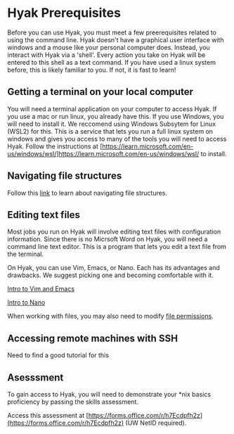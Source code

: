 # Hyak Prerequisites

Before you can use Hyak, you must meet a few preerequisites related to using the command line. Hyak doesn't have a graphical user interface with windows and a mouse like your personal computer does. Instead, you interact with Hyak via a 'shell'. Every action you take on Hyak will be entered to this shell as a text command. If you have used a linux system before, this is likely familiar to you. If not, it is fast to learn!

## Getting a terminal on your local computer

You will need a terminal application on your computer to access Hyak. If you use a mac or run linux, you already have this. If you use Windows, you will need to install it. We reccomend using Windows Subsytem for Linux (WSL2) for this. This is a service that lets you run a full linux system on windows and gives you access to many of the tools you will need to access Hyak. Follow the instructions at [https://learn.microsoft.com/en-us/windows/wsl/]https://learn.microsoft.com/en-us/windows/wsl/ to install. 

## Navigating file structures
Follow this [link](https://linuxjourney.com/lesson/the-shell) to learn about navigating file structures.


## Editing text files
Most jobs you run on Hyak will involve editing text files with configuration information. Since there is no Micrsoft Word on Hyak, you will need a command line text editor. This is a program that lets you edit a text file from the terminal. 

On Hyak, you can use Vim, Emacs, or Nano. Each has its advantages and drawbacks. We suggest picking one and becoming comfortable with it. 

[Intro to Vim and Emacs](https://linuxjourney.com/lesson/regular-expressions-regex)

[Intro to Nano](https://linuxize.com/post/how-to-use-nano-text-editor/)


When working with files, you may also need to modify [file permissions](https://linuxjourney.com/lesson/file-permissions).

## Accessing remote machines with SSH

Need to find a good tutorial for this

## Asesssment

To gain access to Hyak, you will need to demonstrate your *nix basics proficiency by passing the skills assessment. 

Access this assessment at [https://forms.office.com/r/h7Ecdpfh2z](https://forms.office.com/r/h7Ecdpfh2z) (UW NetID required).

